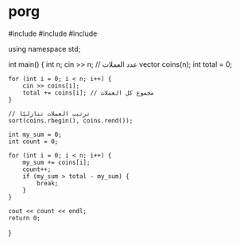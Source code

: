 # porg




#include <iostream>
#include <vector>
#include <algorithm>

using namespace std;

int main() {
    int n;
    cin >> n; // عدد العملات
    vector<int> coins(n);
    int total = 0;

    for (int i = 0; i < n; i++) {
        cin >> coins[i];
        total += coins[i]; // مجموع كل العملات
    }

    // ترتيب العملات تنازليًا
    sort(coins.rbegin(), coins.rend());

    int my_sum = 0;
    int count = 0;

    for (int i = 0; i < n; i++) {
        my_sum += coins[i];
        count++;
        if (my_sum > total - my_sum) {
            break;
        }
    }

    cout << count << endl;
    return 0;
}
